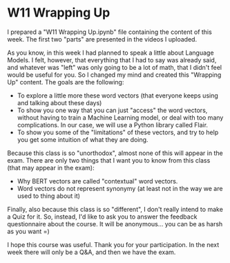 W11 Wrapping Up
===============

I prepared a "W11 Wrapping Up.ipynb" file containing the content of this week.
The first two "parts" are presented in the videos I uploaded.

As you know, in this week I had planned to speak a little about Language Models.
I felt, however, that everything that I had to say was already said, and
whatever was "left" was only going to be a lot of math, that I didn't feel would
be useful for you. So I changed my mind and created this "Wrapping Up" content.
The goals are the following:

* To explore a little more these word vectors (that everyone keeps using and
  talking about these days)
* To show you one way that you can just "access" the word vectors, without
  having to train a Machine Learning model, or deal with too many complications.
  In our case, we will use a Python library called Flair.
* To show you some of the "limitations" of these vectors, and try to help you
  get some intuition of what they are doing.

Because this class is so "unorthodox", almost none of this will appear in the
exam. There are only two things that I want you to know from this class (that
may appear in the exam):

* Why BERT vectors are called "contextual" word vectors.
* Word vectors do not represent synonymy (at least not in the way we are used
  to thing about it)

Finally, also because this class is so "different", I don't really intend to
make a Quiz for it. So, instead, I'd like to ask you to answer the feedback
questionnaire about the course. It will be anonymous... you can be as harsh as
you want =)

I hope this course was useful. Thank you for your participation. In the next
week there will only be a Q&A, and then we have the exam.

